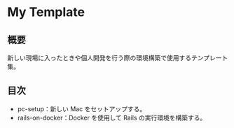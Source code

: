 # My Template

## 概要

新しい現場に入ったときや個人開発を行う際の環境構築で使用するテンプレート集。

## 目次

- pc-setup：新しい Mac をセットアップする。
- rails-on-docker：Docker を使用して Rails の実行環境を構築する。

